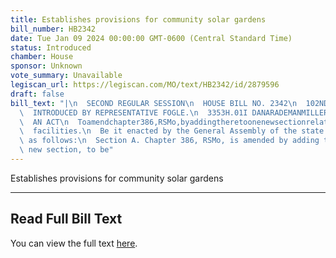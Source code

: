 ```yaml
---
title: Establishes provisions for community solar gardens
bill_number: HB2342
date: Tue Jan 09 2024 00:00:00 GMT-0600 (Central Standard Time)
status: Introduced
chamber: House
sponsor: Unknown
vote_summary: Unavailable
legiscan_url: https://legiscan.com/MO/text/HB2342/id/2879596
draft: false
bill_text: "|\n  SECOND REGULAR SESSION\n  HOUSE BILL NO. 2342\n  102ND GENERAL ASSEMBLY\n\
  \  INTRODUCED BY REPRESENTATIVE FOGLE.\n  3353H.01I DANARADEMANMILLER,ChiefClerk\n\
  \  AN ACT\n  Toamendchapter386,RSMo,byaddingtheretoonenewsectionrelatingtocommunitysolar\n\
  \  facilities.\n  Be it enacted by the General Assembly of the state of Missouri,\
  \ as follows:\n  Section A. Chapter 386, RSMo, is amended by adding thereto one\
  \ new section, to be"
---
```

Establishes provisions for community solar gardens

---

## Read Full Bill Text

You can view the full text [here](https://legiscan.com/MO/text/HB2342/id/2879596).
